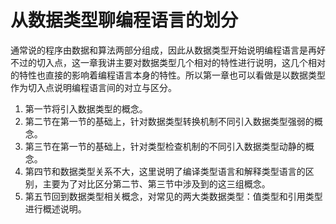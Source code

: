 # 从数据类型聊编程语言的划分

通常说的程序由数据和算法两部分组成，因此从数据类型开始说明编程语言是再好不过的切入点，这一章我讲主要对数据类型几个相对的特性进行说明，这几个相对的特性也直接的影响着编程语言本身的特性。所以第一章也可以看做是以数据类型作为切入点说明编程语言间的对立与区分。


1. 第一节将引入数据类型的概念。
2. 第二节在第一节的基础上，针对数据类型转换机制不同引入数据类型强弱的概念。
3. 第三节在第一节的基础上，针对类型检查机制的不同引入数据类型动静的概念。
4. 第四节和数据类型关系不大，这里说明了编译类型语言和解释类型语言的区别，主要为了对比区分第二节、第三节中涉及到的这三组概念。
5. 第五节回到数据类型相关概念，对常见的两大类数据类型：值类型和引用类型进行概述说明。
